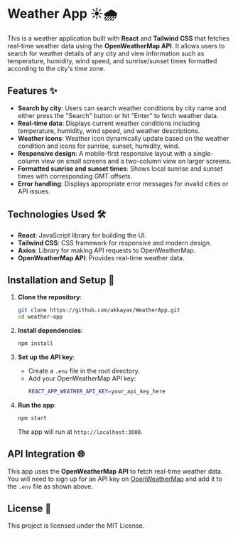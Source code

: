 # Weather App ☀️🌧️

This is a weather application built with **React** and **Tailwind CSS** that fetches real-time weather data using the **OpenWeatherMap API**. It allows users to search for weather details of any city and view information such as temperature, humidity, wind speed, and sunrise/sunset times formatted according to the city's time zone.

## Features ✨
- **Search by city**: Users can search weather conditions by city name and either press the "Search" button or hit "Enter" to fetch weather data.
- **Real-time data**: Displays current weather conditions including temperature, humidity, wind speed, and weather descriptions.
- **Weather icons**: Weather icon dynamically update based on the weather condition and icons for sunrise, sunset, humidity, wind.
- **Responsive design**: A mobile-first responsive layout with a single-column view on small screens and a two-column view on larger screens.
- **Formatted sunrise and sunset times**: Shows local sunrise and sunset times with corresponding GMT offsets.
- **Error handling**: Displays appropriate error messages for invalid cities or API issues.

## Technologies Used 🛠️
- **React**: JavaScript library for building the UI.
- **Tailwind CSS**: CSS framework for responsive and modern design.
- **Axios**: Library for making API requests to OpenWeatherMap.
- **OpenWeatherMap API**: Provides real-time weather data.

## Installation and Setup 🚀

1. **Clone the repository**:
   ```bash
   git clone https://github.com/akkayax/WeatherApp.git
   cd weather-app
   ```

2. **Install dependencies**:
   ```bash
   npm install
   ```

3. **Set up the API key**:
   - Create a `.env` file in the root directory.
   - Add your OpenWeatherMap API key:
     ```bash
     REACT_APP_WEATHER_API_KEY=your_api_key_here
     ```

4. **Run the app**:
   ```bash
   npm start
   ```

   The app will run at `http://localhost:3000`.

## API Integration 🌐

This app uses the **OpenWeatherMap API** to fetch real-time weather data. You will need to sign up for an API key on [OpenWeatherMap](https://openweathermap.org/) and add it to the `.env` file as shown above.

## License 📝
This project is licensed under the MIT License.
